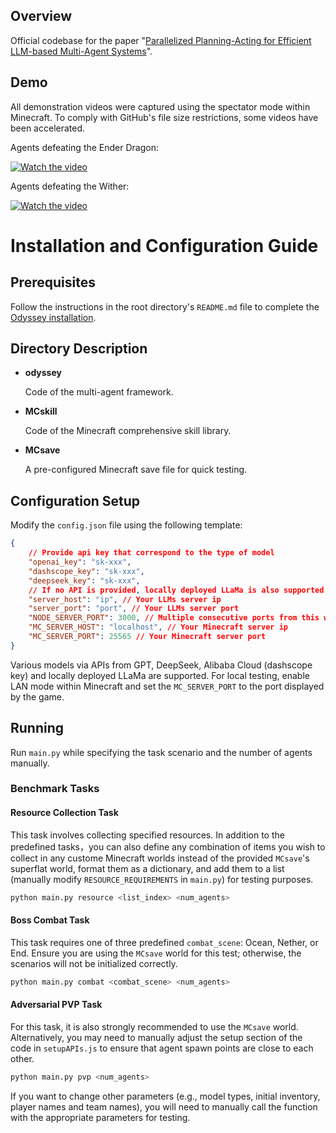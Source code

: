 ## Overview

Official codebase for the paper "[Parallelized Planning-Acting for Efficient LLM-based Multi-Agent Systems](https://arxiv.org/abs/2503.03505)".

## Demo

All demonstration videos were captured using the spectator mode within Minecraft. To comply with GitHub's file size restrictions, some videos have been accelerated.

Agents defeating the Ender Dragon:

[![Watch the video](https://raw.githubusercontent.com/zju-vipa/Odyssey/master/Multi-Agent/demo/ender_dragon.png)](https://raw.githubusercontent.com/zju-vipa/Odyssey/master/Multi-Agent/demo/ender_dragon.mp4)

Agents defeating the Wither:

[![Watch the video](https://raw.githubusercontent.com/zju-vipa/Odyssey/master/Multi-Agent/demo/wither.png)](https://raw.githubusercontent.com/zju-vipa/Odyssey/master/Multi-Agent/demo/wither.mp4)

# Installation and Configuration Guide

## Prerequisites
Follow the instructions in the root directory's `README.md` file to complete the [Odyssey installation](../README.md).

## Directory Description

- **odyssey**
    
    Code of the multi-agent framework.

- **MCskill**

    Code of the Minecraft comprehensive skill library.

- **MCsave**

    A pre-configured Minecraft save file for quick testing.

## Configuration Setup
Modify the `config.json` file using the following template:

```json
{
    // Provide api key that correspond to the type of model
    "openai_key": "sk-xxx",
    "dashscope_key": "sk-xxx",
    "deepseek_key": "sk-xxx",
    // If no API is provided, locally deployed LLaMa is also supported
    "server_host": "ip", // Your LLMs server ip
    "server_port": "port", // Your LLMs server port
    "NODE_SERVER_PORT": 3000, // Multiple consecutive ports from this will be occupied by multiple processes
    "MC_SERVER_HOST": "localhost", // Your Minecraft server ip
    "MC_SERVER_PORT": 25565 // Your Minecraft server port
}
```

Various models via APIs from GPT, DeepSeek, Alibaba Cloud (dashscope key) and locally deployed LLaMa are supported. For local testing, enable LAN mode within Minecraft and set the `MC_SERVER_PORT` to the port displayed by the game.

## Running

Run `main.py` while specifying the task scenario and the number of agents manually.

### Benchmark Tasks

#### Resource Collection Task

This task involves collecting specified resources. In addition to the predefined tasks，you can also define any combination of items you wish to collect in any custome Minecraft worlds instead of the provided `MCsave`'s superflat world, format them as a dictionary, and add them to a list (manually modify `RESOURCE_REQUIREMENTS` in `main.py`) for testing purposes.

```bash
python main.py resource <list_index> <num_agents>
```

#### Boss Combat Task
This task requires one of three predefined `combat_scene`: Ocean, Nether, or End. Ensure you are using the `MCsave` world for this test; otherwise, the scenarios will not be initialized correctly.

```bash
python main.py combat <combat_scene> <num_agents>
```
#### Adversarial PVP Task 

For this task, it is also strongly recommended to use the `MCsave` world. Alternatively, you may need to manually adjust the setup section of the code in `setupAPIs.js` to ensure that agent spawn points are close to each other.

```bash
python main.py pvp <num_agents>
```

If you want to change other parameters (e.g., model types, initial inventory, player names and team names), you will need to manually call the function with the appropriate parameters for testing.
